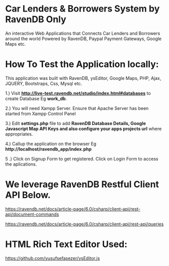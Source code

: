 # Car Lenders & Borrowers System by RavenDB Only

An interactive Web Applications that Connects Car Lenders and Borrowers around the world Powered by RavenDB, Paypal Payment Gateways, Google Maps etc.


# How To Test the Application locally:
This application was built with RavenDB, ysEditor, Google Maps, PHP, Ajax, JQUERY, Bootstraps, Css, Mysql etc.

 
1.) Visit **http://live-test.ravendb.net/studio/index.html#databases** to create Database Eg **work_db**.

2.) You will need Xampp Server.  Ensure that Apache Server has been started from Xampp Control Panel


3.) Edit **settings.php** file to  add **RavenDB Database Details, Google Javascript Map API Keys and  also configure your apps projects url** where appropriates.


4.) Callup the application on the browser Eg **http://localhost/ravendb_app/index.php**

5 .) Click on Signup Form to get registered. Click on Login Form to access the aplications.




# We leverage RavenDB Restful Client API Below.


https://ravendb.net/docs/article-page/6.0/csharp/client-api/rest-api/document-commands

https://ravendb.net/docs/article-page/6.0/csharp/client-api/rest-api/queries

# HTML Rich Text Editor Used:

https://github.com/yusufsefasezer/ysEditor.js




